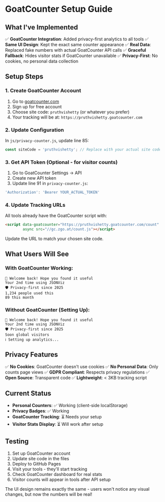 # GoatCounter Setup Guide

## What I've Implemented

✅ **GoatCounter Integration**: Added privacy-first analytics to all tools
✅ **Same UI Design**: Kept the exact same counter appearance
✅ **Real Data**: Replaced fake numbers with actual GoatCounter API calls
✅ **Graceful Fallback**: Hides visitor stats if GoatCounter unavailable
✅ **Privacy-First**: No cookies, no personal data collection

## Setup Steps

### 1. Create GoatCounter Account
1. Go to [goatcounter.com](https://www.goatcounter.com)
2. Sign up for free account
3. Choose site code: `pruthvishetty` (or whatever you prefer)
4. Your tracking will be at: `https://pruthvishetty.goatcounter.com`

### 2. Update Configuration
In `js/privacy-counter.js`, update line 85:
```javascript
const siteCode = 'pruthvishetty'; // Replace with your actual site code
```

### 3. Get API Token (Optional - for visitor counts)
1. Go to GoatCounter Settings → API
2. Create new API token
3. Update line 91 in `privacy-counter.js`:
```javascript
'Authorization': 'Bearer YOUR_ACTUAL_TOKEN'
```

### 4. Update Tracking URLs
All tools already have the GoatCounter script with:
```html
<script data-goatcounter="https://pruthvishetty.goatcounter.com/count"
        async src="//gc.zgo.at/count.js"></script>
```

Update the URL to match your chosen site code.

## What Users Will See

### With GoatCounter Working:
```
👋 Welcome back! Hope you found it useful
Your 2nd time using JSONViz
🛡️ Privacy-first since 2025
1,234 people used this
89 this month
```

### Without GoatCounter (Setting Up):
```
👋 Welcome back! Hope you found it useful
Your 2nd time using JSONViz
🛡️ Privacy-first since 2025
Soon global visitors
ℹ️ Setting up analytics...
```

## Privacy Features

✅ **No Cookies**: GoatCounter doesn't use cookies
✅ **No Personal Data**: Only counts page views
✅ **GDPR Compliant**: Respects privacy regulations
✅ **Open Source**: Transparent code
✅ **Lightweight**: < 3KB tracking script

## Current Status

- **Personal Counters**: ✅ Working (client-side localStorage)
- **Privacy Badges**: ✅ Working 
- **GoatCounter Tracking**: ⏳ Needs your setup
- **Visitor Stats Display**: ⏳ Will work after setup

## Testing

1. Set up GoatCounter account
2. Update site code in the files
3. Deploy to GitHub Pages
4. Visit your tools - they'll start tracking
5. Check GoatCounter dashboard for real stats
6. Visitor counts will appear in tools after API setup

The UI design remains exactly the same - users won't notice any visual changes, but now the numbers will be real!
